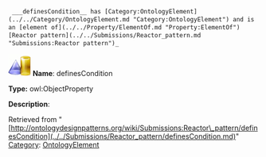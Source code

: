 ```
 ___definesCondition__ has [Category:OntologyElement](../../Category/OntologyElement.md "Category:OntologyElement") and is an [element of](../../Property/ElementOf.md "Property:ElementOf") [Reactor pattern](../../Submissions/Reactor_pattern.md "Submissions:Reactor pattern")_

```

  




[![ObjectProperty](../../images/thumb/c/c3/ObjectProperty.gif/45px-ObjectProperty.gif)](../../Image/ObjectProperty.gif.md "ObjectProperty")
__Name__: definesCondition 


__Type:__ owl:ObjectProperty 


__Description__: 





Retrieved from "[http://ontologydesignpatterns.org/wiki/Submissions:Reactor\_pattern/definesCondition](../../Submissions/Reactor_pattern/definesCondition.md)"
 [Category](http://ontologydesignpatterns.org/wiki/Special:Categories "Special:Categories"): [OntologyElement](../../Category/OntologyElement.md "Category:OntologyElement")